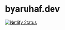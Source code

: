 # byaruhaf.dev

[![Netlify Status](https://api.netlify.com/api/v1/badges/13956724-e896-4b79-9406-7c70e75ea09b/deploy-status)](https://app.netlify.com/sites/flourishing-malasada-2202ad/deploys)
